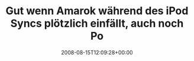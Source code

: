 ---
retweeted: false
source: <a href="http://twitter.com" rel="nofollow">Twitter Web Client</a>
entities:
  hashtags:
  - text: sigh
    indices:
    - '88'
    - '93'
  symbols: []
  user_mentions: []
  urls: []
display_text_range:
- '0'
- '93'
favorite_count: '0'
id_str: '888386869'
truncated: false
retweet_count: '0'
id: '888386869'
created_at: Fri Aug 15 12:09:28 +0000 2008
favorited: false
full_text: 'Gut wenn Amarok während des iPod Syncs plötzlich einfällt, auch noch Podcasts
  zu laden. #sigh'
lang: de
tags:
- sigh
- pesos/twitter
date: '2008-08-15T12:09:28+00:00'
src: https://twitter.com/bascht/status/888386869
original_url: https://twitter.com/bascht/status/888386869
type: twitter_tweet
text: 'Gut wenn Amarok während des iPod Syncs plötzlich einfällt, auch noch Podcasts
  zu laden. #sigh'
title: Gut wenn Amarok während des iPod Syncs plötzlich einfällt, auch noch Po

---